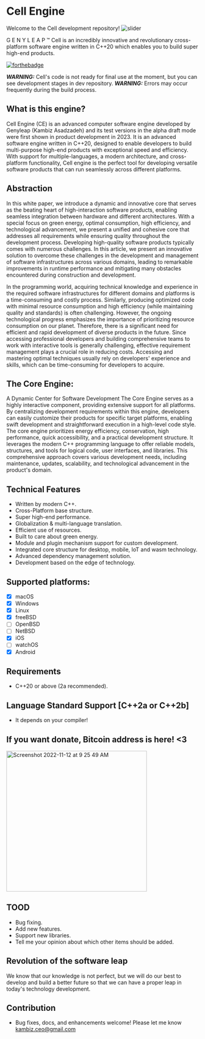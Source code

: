 # Cell Engine
Welcome to the Cell development repository!
![slider](https://github.com/genyleap/cell/assets/4066299/345d88c7-45bd-41c3-b742-ce2d95ae2790)

G E N Y L E A P ™ Cell is an incredibly innovative and revolutionary cross-platform software engine written in C++20 which enables you to build super high-end products.

[![forthebadge](https://forthebadge.com/images/badges/made-with-c-plus-plus.svg)](https://forthebadge.com)

***WARNING:*** Cell's code is not ready for final use at the moment, but you can see development stages in dev repository.
***WARNING:*** Errors may occur frequently during the build process.

## What is this engine?
Cell Engine (CE) is an advanced computer software engine developed by Genyleap (Kambiz Asadzadeh) and its test versions in the alpha draft mode were first shown in product development in 2023. It is an advanced software engine written in C++20, designed to enable developers to build multi-purpose high-end products with exceptional speed and efficiency. With support for multiple-languages, a modern architecture, and cross-platform functionality, Cell engine is the perfect tool for developing versatile software products that can run seamlessly across different platforms.

## Abstraction
In this white paper, we introduce a dynamic and innovative core that serves as the beating heart of high-interaction software products, enabling seamless integration between hardware and different architectures. With a special focus on green energy, optimal consumption, high efficiency, and technological advancement, we present a unified and cohesive core that addresses all requirements while ensuring quality throughout the development process. Developing high-quality software products typically comes with numerous challenges. In this article, we present an innovative solution to overcome these challenges in the development and management of software infrastructures across various domains, leading to remarkable improvements in runtime performance and mitigating many obstacles encountered during construction and development.

In the programming world, acquiring technical knowledge and experience in the required software infrastructures for different domains and platforms is a time-consuming and costly process. Similarly, producing optimized code with minimal resource consumption and high efficiency (while maintaining quality and standards) is often challenging. However, the ongoing technological progress emphasizes the importance of prioritizing resource consumption on our planet. Therefore, there is a significant need for efficient and rapid development of diverse products in the future. Since accessing professional developers and building comprehensive teams to work with interactive tools is generally challenging, effective requirement management plays a crucial role in reducing costs. Accessing and mastering optimal techniques usually rely on developers' experience and skills, which can be time-consuming for developers to acquire.

## The Core Engine:
A Dynamic Center for Software Development The Core Engine serves as a highly interactive component, providing extensive support for all platforms. By centralizing development requirements within this engine, developers can easily customize their products for specific target platforms, enabling swift development and straightforward execution in a high-level code style. The core engine prioritizes energy efficiency, conservation, high performance, quick accessibility, and a practical development structure. It leverages the modern C++ programming language to offer reliable models, structures, and tools for logical code, user interfaces, and libraries. This comprehensive approach covers various development needs, including maintenance, updates, scalability, and technological advancement in the product's domain.

## Technical Features
- Written by modern C++.
- Cross-Platform base structure.
- Super high-end performance.
- Globalization & multi-language translation.
- Efficient use of resources.
- Built to care about green energy.
- Module and plugin mechanism support for custom development.
- Integrated core structure for desktop, mobile, IoT and wasm technology.
- Advanced dependency management solution.
- Development based on the edge of technology.

## Supported platforms:

- [x] macOS
- [x] Windows
- [x] Linux
- [x] freeBSD
- [ ] OpenBSD
- [ ] NetBSD
- [x] iOS
- [ ] watchOS
- [x] Android

## Requirements
- C++20 or above (2a recommended).

## Language Standard Support [C++2a or C++2b]
- It depends on your compiler!

## If you want donate, Bitcoin address is here! <3
<img width="368" alt="Screenshot 2022-11-12 at 9 25 49 AM" src="https://user-images.githubusercontent.com/4066299/201459675-f3c0d09e-f308-4fa6-9be2-60a4bd81212e.png">

## TOOD
- Bug fixing.
- Add new features.
- Support new libraries.
- Tell me your opinion about which other items should be added.

## Revolution of the software leap
We know that our knowledge is not perfect, but we will do our best to develop and build a better future so that we can have a proper leap in today's technology development.

## Contribution
- Bug fixes, docs, and enhancements welcome! Please let me know kambiz.ceo@gmail.com
